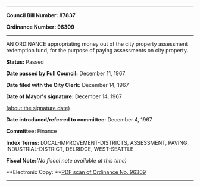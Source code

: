 

********

**Council Bill Number: 87837**
   
**Ordinance Number: 96309**
********

 AN ORDINANCE appropriating money out of the city property assessment redemption fund, for the purpose of paying assessments on city property.

**Status:** Passed
   
**Date passed by Full Council:** December 11, 1967
   
**Date filed with the City Clerk:** December 14, 1967
   
**Date of Mayor's signature:** December 14, 1967
   
[(about the signature date)](/~public/approvaldate.htm)
   
   
   
**Date introduced/referred to committee:** December 4, 1967
   
**Committee:** Finance
   
   
**Index Terms:** LOCAL-IMPROVEMENT-DISTRICTS, ASSESSMENT, PAVING, INDUSTRIAL-DISTRICT, DELRIDGE, WEST-SEATTLE

**Fiscal Note:**_(No fiscal note available at this time)_

**Electronic Copy: **[PDF scan of Ordinance No. 96309](/~archives/Ordinances/Ord_96309.pdf)

********

